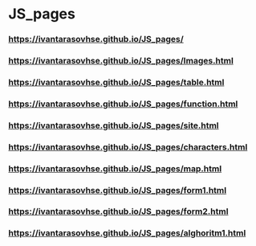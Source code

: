 # JS_pages

### https://ivantarasovhse.github.io/JS_pages/
### https://ivantarasovhse.github.io/JS_pages/Images.html
### https://ivantarasovhse.github.io/JS_pages/table.html
### https://ivantarasovhse.github.io/JS_pages/function.html
### https://ivantarasovhse.github.io/JS_pages/site.html
### https://ivantarasovhse.github.io/JS_pages/characters.html
### https://ivantarasovhse.github.io/JS_pages/map.html
### https://ivantarasovhse.github.io/JS_pages/form1.html
### https://ivantarasovhse.github.io/JS_pages/form2.html
### https://ivantarasovhse.github.io/JS_pages/alghoritm1.html
